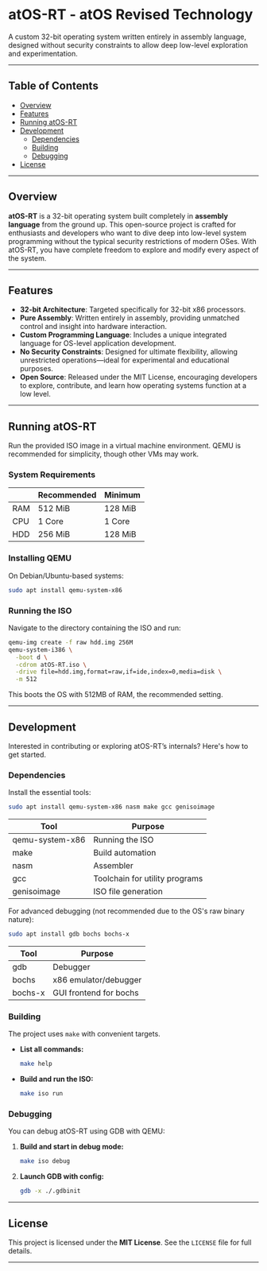 # atOS-RT - atOS Revised Technology

A custom 32-bit operating system written entirely in assembly language, designed without security constraints to allow deep low-level exploration and experimentation.

---

## Table of Contents

* [Overview](#overview)
* [Features](#features)
* [Running atOS-RT](#running-atos-rt)
* [Development](#development)
  * [Dependencies](#dependencies)
  * [Building](#building)
  * [Debugging](#debugging)
* [License](#license)

---

## Overview

**atOS-RT** is a 32-bit operating system built completely in **assembly language** from the ground up. This open-source project is crafted for enthusiasts and developers who want to dive deep into low-level system programming without the typical security restrictions of modern OSes. With atOS-RT, you have complete freedom to explore and modify every aspect of the system.

---

## Features

* **32-bit Architecture**: Targeted specifically for 32-bit x86 processors.
* **Pure Assembly**: Written entirely in assembly, providing unmatched control and insight into hardware interaction.
* **Custom Programming Language**: Includes a unique integrated language for OS-level application development.
* **No Security Constraints**: Designed for ultimate flexibility, allowing unrestricted operations—ideal for experimental and educational purposes.
* **Open Source**: Released under the MIT License, encouraging developers to explore, contribute, and learn how operating systems function at a low level.

---

## Running atOS-RT

Run the provided ISO image in a virtual machine environment. QEMU is recommended for simplicity, though other VMs may work.

### System Requirements

|     | Recommended | Minimum |
| --- | ----------- | ------- |
| RAM | 512 MiB     | 128 MiB |
| CPU | 1 Core      | 1 Core  |
| HDD | 256 MiB     | 128 MiB  |

### Installing QEMU

On Debian/Ubuntu-based systems:

```bash
sudo apt install qemu-system-x86
```

### Running the ISO

Navigate to the directory containing the ISO and run:

```bash
qemu-img create -f raw hdd.img 256M
qemu-system-i386 \
  -boot d \
  -cdrom atOS-RT.iso \
  -drive file=hdd.img,format=raw,if=ide,index=0,media=disk \
  -m 512
```

This boots the OS with 512MB of RAM, the recommended setting.

---

## Development

Interested in contributing or exploring atOS-RT’s internals? Here's how to get started.

### Dependencies

Install the essential tools:

```bash
sudo apt install qemu-system-x86 nasm make gcc genisoimage
```

| Tool            | Purpose                        |
| --------------- | ------------------------------ |
| qemu-system-x86 | Running the ISO                |
| make            | Build automation               |
| nasm            | Assembler                      |
| gcc             | Toolchain for utility programs |
| genisoimage     | ISO file generation            |

For advanced debugging (not recommended due to the OS's raw binary nature):

```bash
sudo apt install gdb bochs bochs-x
```

| Tool    | Purpose                |
| ------- | ---------------------- |
| gdb     | Debugger               |
| bochs   | x86 emulator/debugger  |
| bochs-x | GUI frontend for bochs |

### Building

The project uses `make` with convenient targets.

* **List all commands:**

  ```bash
  make help
  ```

* **Build and run the ISO:**

  ```bash
  make iso run
  ```

### Debugging

You can debug atOS-RT using GDB with QEMU:

1. **Build and start in debug mode:**

   ```bash
   make iso debug
   ```

2. **Launch GDB with config:**

   ```bash
   gdb -x ./.gdbinit
   ```

---

## License

This project is licensed under the **MIT License**. See the `LICENSE` file for full details.

---
